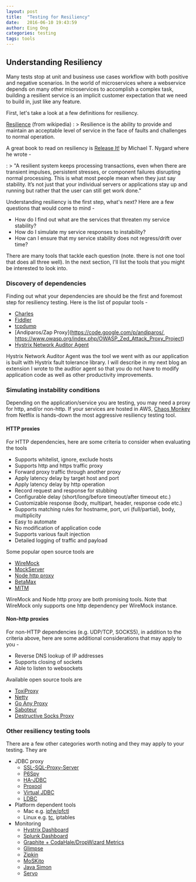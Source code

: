 ```yaml
---
layout: post
title:  "Testing for Resiliency"
date:   2016-06-10 19:43:59
author: Eing Ong
categories: testing
tags: tools
---
```

<h2>Understanding Resiliency</h2>
Many tests stop at unit and business use cases workflow with both positive and negative scenarios. In the world of microservices where a webservice depends on many other microservices to accomplish a complex task, building a resilient service is an implicit customer expectation that we need to build in, just like any feature.

First, let's take a look at a few definitions for resiliency.

[Resilience](https://en.wikipedia.org/wiki/Resilience_(network)) (from wikipedia)
 : > Resilience is the ability to provide and maintain an acceptable level of service in the face of faults and challenges to normal operation. 

A great book to read on resiliency is [Release It!](https://www.amazon.com/Release-Production-Ready-Software-Pragmatic-Programmers/dp/0978739213) by Michael T. Nygard where he wrote - 

: > "A resilient system keeps processing transactions, even when there are transient impulses, persistent stresses, or component failures disrupting normal processing. This is what most people mean when they just say stability. It’s not just that your individual servers or applications stay up and running but rather that the user can still get work done."

Understanding resiliency is the first step, what's next? Here are a few questions that would come to mind -

 * How do I find out what are the services that threaten my service stability?
 * How do I simulate my service responses to instability? 
 * How can I ensure that my service stability does not regress/drift over time?

There are many tools that tackle each question (note. there is not one tool that does all three well). In the next section, I'll list the tools that you might be interested to look into.

<h3>Discovery of dependencies</h3>
Finding out what your dependencies are should be the first and foremost step for resiliency testing. Here is the list of popular tools -

 * [Charles](http://www.charlesproxy.com)
 * [Fiddler](http://www.telerik.com/fiddler)
 * [tcpdump](http://www.tcpdump.org)
 * [Andiparos/Zap Proxy](https://code.google.com/p/andiparos/, https://www.owasp.org/index.php/OWASP_Zed_Attack_Proxy_Project)
 * [Hystrix Network Auditor Agent](https://github.com/Netflix/Hystrix/tree/master/hystrix-contrib/hystrix-network-auditor-agent)

Hystrix Network Auditor Agent was the tool we went with as our application is built with Hystrix fault tolerance library. I will describe in my next blog an extension I wrote to the audtior agent so that you do not have to modify application code as well as other productivity improvements.

<h3>Simulating instability conditions</h3>

Depending on the application/service you are testing, you may need a proxy for http, and/or non-http. If your services are hosted in AWS, [Chaos Monkey](https://github.com/Netflix/SimianArmy/wiki/Chaos-Monkey) from Netflix is hands-down the most aggressive resiliency testing tool.

<h4>HTTP proxies</h4>
For HTTP dependencies, here are some criteria to consider when evaluating the tools

 * Supports whitelist, ignore, exclude hosts
 * Supports http and https traffic proxy
 * Forward proxy traffic through another proxy
 * Apply latency delay by target host and port
 * Apply latency delay by http operation
 * Record request and response for stubbing
 * Configurable delay (short/long/before timeout/after timeout etc.)
 * Customizable response (body, multipart, header, response code etc.)
 * Supports matching rules for hostname, port, uri (full/partial), body, multiplicity
 * Easy to automate
 * No modification of application code
 * Supports various fault injection
 * Detailed logging of traffic and payload

Some popular open source tools are

 * [WireMock](http://wiremock.org)
 * [MockServer](http://www.mock-server.com)
 * [Node http proxy](https://github.com/nodejitsu/node-http-proxy)
 * [BetaMax](http://freeside.co/betamax/)
 * [MITM](https://mitmproxy.org)

WireMock and Node http proxy are both promising tools. Note that WireMock only supports one http dependency per WireMock instance.

<h4>Non-http proxies</h4>
For non-HTTP dependencies (e.g. UDP/TCP, SOCKS5), in addition to the criteria above, here are some additional considerations that may apply to you -

 * Reverse DNS lookup of IP addresses
 * Supports closing of sockets
 * Able to listen to websockets

Available open source tools are

 * [ToxiProxy](https://github.com/Shopify/toxiproxy)
 * [Netty](https://github.com/netty/netty/tree/master/example/src/main/java/io/netty/example/socksproxy)
 * [Go Any Proxy](https://github.com/ryanchapman/go-any-proxy)
 * [Saboteur](https://github.com/tomakehurst/saboteur)
 * [Destructive Socks Proxy](https://github.com/tawawhite/destructive_socks5_proxy)

<h3>Other resiliency testing tools</h3>
There are a few other categories worth noting and they may apply to your testing. They are

 * JDBC proxy
   - [SSL-SQL-Proxy-Server](http://leechuck.de/proxy/)
   - [P6Spy](http://p6spy.github.io/p6spy/2.0/install.html)
   - [HA-JDBC](http://ha-jdbc.github.io)
   - [Proxool](http://proxool.sourceforge.net)
   - [Virtual JDBC](http://vjdbc.sourceforge.net)
   - [LDBC](http://ldbc.sourceforge.net)
 * Platform dependent tools 
   - Mac e.g. [ipfw/pfctl](http://www.joemiller.me/2010/08/31/simulate-network-latency-packet-loss-and-bandwidth-on-mac-osx)
   - Linux e.g. [tc](http://linux.die.net/man/8/tc), iptables
 * Monitoring
   - [Hystrix Dashboard](https://github.com/Netflix/Hystrix/tree/master/hystrix-dashboard)
   - [Splunk Dashboard](http://www.splunk.com)
   - [Graphite + CodaHale/DropWizard Metrics](http://metrics.dropwizard.io/3.1.0/manual/graphite/)
   - [Glimpse](http://getglimpse.com)
   - [Zipkin](https://twitter.github.io/zipkin/index.html)
   - [MoSKito](http://www.moskito.org)
   - [Java Simon](https://code.google.com/p/javasimon/)
   - [Servo](https://github.com/Netflix/servo)
